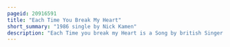 ```yaml
---
pageid: 20916591
title: "Each Time You Break My Heart"
short_summary: "1986 single by Nick Kamen"
description: "Each Time you break my Heart is a Song by british Singer nick Kamen for his Debut Studio Album. It was released by Sire Records on november 2 1986 as his Debut single in 7inch and 12inch Maxi Formats. Kamen gained Popularity by appearing in a 1985 Levi's Television commercial later deciding to delve into Music and signing a Record Deal with Sire. Every Time you break my Heart was the lead single from his Album written and produced by Madonna and Stephen Bray. It was originally set to be included on Madonna's third Studio Album, True Blue, but failed to make the final Tracklist. Madonna also provided Background Vocals on the Track."
---
```

